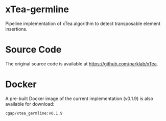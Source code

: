 # xTea-germline
Pipeline implementation of xTea algorithm to detect transposable element insertions.

# Source Code
The original source code is available at https://github.com/parklab/xTea.

# Docker
A pre-built Docker image of the current implementation (v0.1.9) is also available for download:

    cgap/xtea_germline:v0.1.9
